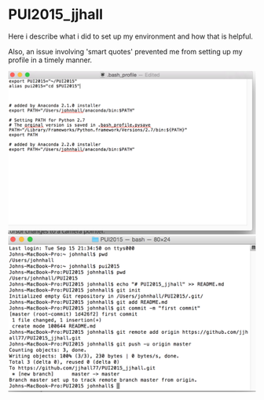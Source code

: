 # PUI2015_jjhall

Here i describe what i did to set up my environment and how that is helpful.

Also, an issue involving 'smart quotes' prevented me from setting up my profile in a timely manner.

![Alt text](profile_shot.png)
![Alt text](commands_shot.png)